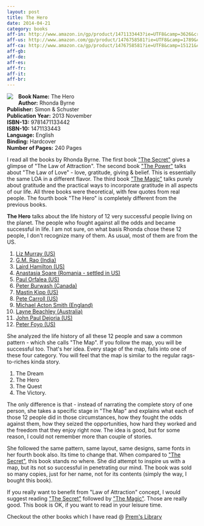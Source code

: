```yaml
---
layout: post
title: The Hero
date: 2014-04-21
category: books
aff-in: http://www.amazon.in/gp/product/1471133443?ie=UTF8&camp=3626&creativeASIN=1471133443&linkCode=xm2&tag=smileprem-in-21
aff-us: http://www.amazon.com/gp/product/1476758581?ie=UTF8&camp=1789&creativeASIN=1476758581&linkCode=xm2&tag=smileprem-us-20
aff-ca: http://www.amazon.ca/gp/product/1476758581?ie=UTF8&camp=15121&creativeASIN=1476758581&linkCode=xm2&tag=smileprem-ca-20
aff-gb: 
aff-de: 
aff-es: 
aff-fr: 
aff-it: 
aff-br: 
---
```


<img style="clear: left; float: left; margin-bottom: 1em; margin-right: 1em;" 
src="{{site.img-url}}/the-hero-rhonda-bryne.jpeg"/>
**Book Name:** The Hero  
**Author:** Rhonda Byrne  
**Publisher:** Simon & Schuster  
**Publication Year:** 2013 November  
**ISBN-13:** 9781471133442  
**ISBN-10:** 1471133443  
**Language:** English   
**Binding:** Hardcover   
**Number of Pages:** 240 Pages   

I read all the books by Rhonda Byrne. The first book ["The Secret"][secret] gives a glimpse of "The Law of Attraction". The second book ["The Power"][power] talks about "The Law of Love" - love, gratitude, giving & belief. This is essentially the same LOA in a different flavor. The third book ["The Magic"][magic] talks purely about gratitude and the practical ways to incorporate gratitude in all aspects of our life. All three books were theoretical, with few quotes from real people. The fourth book "The Hero" is completely different from the previous books.  

**The Hero** talks about the life history of 12 very successful people living on the planet. The people who fought against all the odds and became successful in life. I am not sure, on what basis Rhonda chose these 12 people, I don't recognize many of them. As usual, most of them are from the US.

1. [Liz Murray (US)](http://en.wikipedia.org/wiki/Liz_Murray)
2. [G.M. Rao (India)](http://en.wikipedia.org/wiki/Grandhi_Mallikarjuna_Rao)
3. [Laird Hamilton (US)](http://en.wikipedia.org/wiki/Laird_Hamilton)
4. [Anastasia Soare (Romania - settled in US)](https://www.facebook.com/AnastasiaBeauty)
5. [Paul Orfalea (US)](http://en.wikipedia.org/wiki/Paul_Orfalea)
6. [Peter Burwash (Canada)](http://en.wikipedia.org/wiki/Peter_Burwash)
7. [Mastin Kipp (US)](http://thedailylove.com/)
8. [Pete Carroll (US)](http://en.wikipedia.org/wiki/Pete_Carroll)
9. [Michael Acton Smith (England)](http://en.wikipedia.org/wiki/Michael_Acton_Smith)
10. [Layne Beachley (Australia)](http://en.wikipedia.org/wiki/Layne_Beachley)
11. [John Paul Dejoria (US)](http://en.wikipedia.org/wiki/John_Paul_DeJoria)
12. [Peter Foyo (US)](http://www.forbes.com/profile/peter-foyo/)

She analyzed the life history of all these 12 people and saw a common pattern - which she calls "The Map". If you follow the map, you will be successful too. That's her idea. Every stage of the map, falls into one of these four category. You will feel that the map is similar to the regular rags-to-riches kinda story.

1. The Dream
2. The Hero
3. The Quest
4. The Victory.

The only difference is that - instead of narrating the complete story of one person, she takes a specific stage in "The Map" and explains what each of those 12 people did in those circumstances, how they fought the odds against them, how they seized the opportunities, how hard they worked and the freedom that they enjoy right now. The idea is good, but for some reason, I could not remember more than couple of stories.  

She followed the same pattern, same layout, same designs, same fonts in her fourth book also. Its time to change that. When compared to ["The Secret"][secret], this book stands no where. She did attempt to inspire us with a map, but its not so successful in penetrating our mind. The book was sold so many copies, just for her name, not for its contents (simply the way, I bought this book).  

If you really want to benefit from "Law of Attraction" concept, I would suggest reading ["The Secret"][secret] followed by ["The Magic"][magic]. Those are really good. This book is OK, if you want to read in your leisure time.  

Checkout the other books which I have read @ [Prem's Library]({{site.url}}/category/books/)  

[secret]: http://www.amazon.com/gp/product/1582701709/ref=as_li_tf_tl?ie=UTF8&camp=1789&creative=9325&creativeASIN=1582701709&linkCode=as2&tag=booiverea-20

[magic]: http://www.amazon.com/gp/product/1451673442/ref=as_li_tf_tl?ie=UTF8&camp=1789&creative=9325&creativeASIN=1451673442&linkCode=as2&tag=booiverea-20

[power]: http://www.amazon.com/gp/product/1439181780/ref=as_li_tf_tl?ie=UTF8&camp=1789&creative=9325&creativeASIN=1439181780&linkCode=as2&tag=booiverea-20
